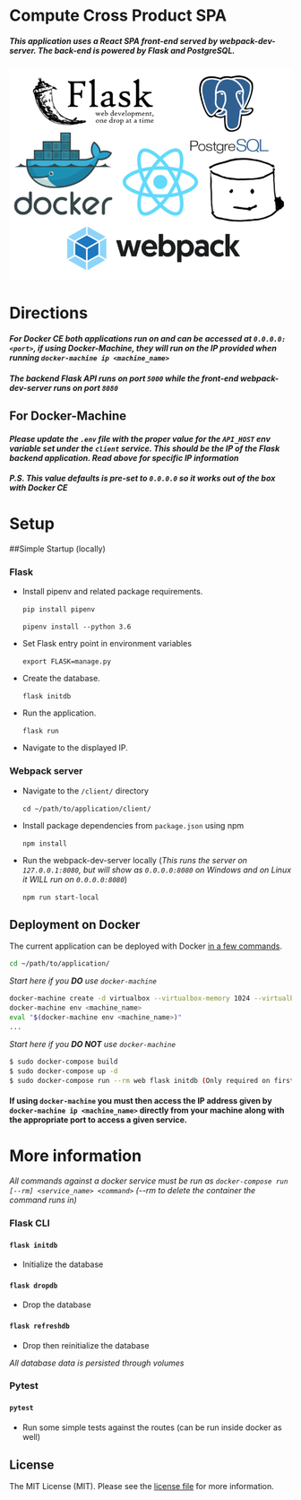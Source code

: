 ﻿# Compute Cross Product SPA

##### This application uses a React SPA front-end served by webpack-dev-server. The back-end is powered by Flask and PostgreSQL.

![The tech](app/static/img/Technologies.png)

# Directions
#### *For Docker CE both applications run on and can be accessed at `0.0.0.0:<port>`, if using Docker-Machine, they will run on the IP provided when running `docker-machine ip <machine_name>`*
#### *The backend Flask API runs on port `5000` while the front-end webpack-dev-server runs on port `8080`*

## **For Docker-Machine**
#### *Please update the `.env` file with the proper value for the `API_HOST` env variable set under the `client` service. This should be the IP of the Flask backend application. Read above for specific IP information*
#### *P.S. This value defaults is pre-set to `0.0.0.0` so it works out of the box with Docker CE*
# Setup

##Simple Startup (locally)
 
### Flask
- Install pipenv and related package requirements.

	`pip install pipenv`
	
	`pipenv install --python 3.6`
	
- Set Flask entry point in environment variables

    `export FLASK=manage.py`

- Create the database.

	`flask initdb`

- Run the application.

	`flask run`

- Navigate to the displayed IP.

### Webpack server
- Navigate to the `/client/` directory
    
    `cd ~/path/to/application/client/`
    
- Install package dependencies from `package.json` using npm
    
    `npm install`
    
- Run the webpack-dev-server locally (*This runs the server on `127.0.0.1:8080`, but will show as `0.0.0.0:8080` on Windows and on Linux it WILL run on `0.0.0.0:8080`*)

    `npm run start-local`

## Deployment on Docker

The current application can be deployed with Docker [in a few commands](https://realpython.com/blog/python/dockerizing-flask-with-compose-and-machine-from-localhost-to-the-cloud/).

```sh
cd ~/path/to/application/
```
*Start here if you <b>DO</b> use `docker-machine`*
```sh
docker-machine create -d virtualbox --virtualbox-memory 1024 --virtualbox-cpu-count 1 <machine_name>
docker-machine env <machine_name>
eval "$(docker-machine env <machine_name>)"
...
```
*Start here if you <b>DO NOT</b> use `docker-machine`*
```sh
$ sudo docker-compose build
$ sudo docker-compose up -d
$ sudo docker-compose run --rm web flask initdb (Only required on first startup of container)
```

#### If using `docker-machine` you must then access the IP address given by `docker-machine ip <machine_name>` directly from your machine along with the appropriate port to access a given service.

# More information

*All commands against a docker service must be run as `docker-compose run [--rm] <service_name> <command>` (--rm to delete the container the command runs in)*

### Flask CLI

#### `flask initdb`
- Initialize the database
#### `flask dropdb`
- Drop the database
#### `flask refreshdb`
- Drop then reinitialize the database

*All database data is persisted through volumes*

### Pytest

#### `pytest`
- Run some simple tests against the routes (can be run inside docker as well)

## License

The MIT License (MIT). Please see the [license file](LICENSE) for more information.

